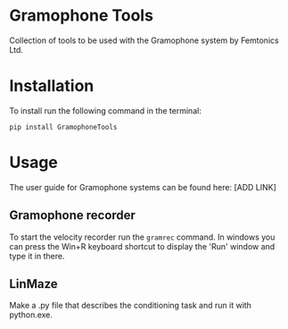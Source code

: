 # Gramophone Tools
Collection of tools to be used with the Gramophone system by Femtonics Ltd. 

# Installation
To install run the following command in the terminal:

``` pip install GramophoneTools ```

# Usage
The user guide for Gramophone systems can be found here: [ADD LINK]

## Gramophone recorder
To start the velocity recorder run the ``` gramrec ``` command. In windows you can press the Win+R keyboard shortcut to display the 'Run' window and type it in there.

## LinMaze
Make a .py file that describes the conditioning task and run it with python.exe.